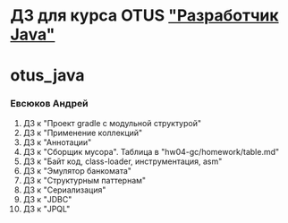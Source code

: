 # ДЗ для курса OTUS ["Разработчик Java"](https://otus.ru/lessons/java-professional/?utm_source=github&utm_medium=free&utm_campaign=otus)

# otus_java
### Евсюков Андрей
1. ДЗ к "Проект gradle с модульной структурой"
2. ДЗ к "Применение коллекций"
3. ДЗ к "Аннотации"
4. ДЗ к "Сборщик мусора". Таблица в "hw04-gc/homework/table.md"
5. ДЗ к "Байт код, class-loader, инструментация, asm"
6. ДЗ к "Эмулятор банкомата"
7. ДЗ к "Структурным паттернам"
8. ДЗ к "Сериализация"
9. ДЗ к "JDBC"
10. ДЗ к "JPQL"